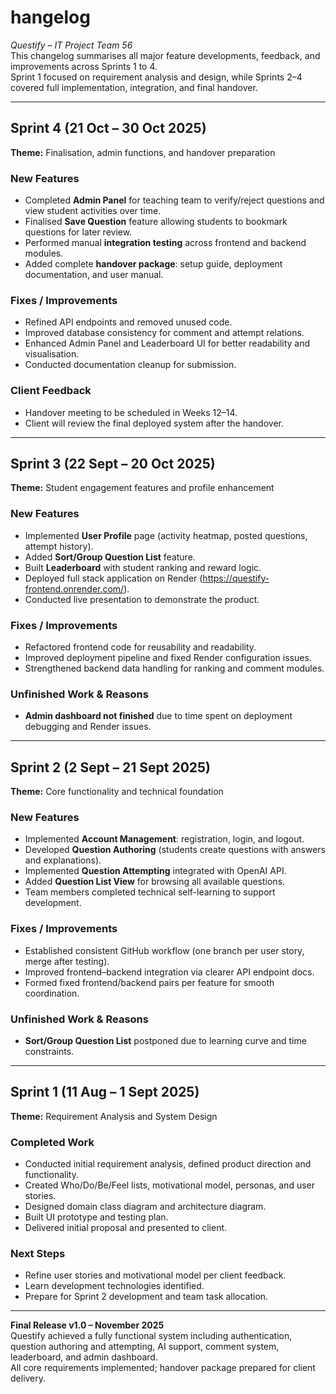 # hangelog  
_Questify – IT Project Team 56_  
This changelog summarises all major feature developments, feedback, and improvements across Sprints 1 to 4.  
Sprint 1 focused on requirement analysis and design, while Sprints 2–4 covered full implementation, integration, and final handover.

---

## Sprint 4 (21 Oct – 30 Oct 2025)  
**Theme:** Finalisation, admin functions, and handover preparation  

### New Features  
- Completed **Admin Panel** for teaching team to verify/reject questions and view student activities over time.  
- Finalised **Save Question** feature allowing students to bookmark questions for later review.  
- Performed manual **integration testing** across frontend and backend modules.  
- Added complete **handover package**: setup guide, deployment documentation, and user manual.

### Fixes / Improvements  
- Refined API endpoints and removed unused code.  
- Improved database consistency for comment and attempt relations.  
- Enhanced Admin Panel and Leaderboard UI for better readability and visualisation.  
- Conducted documentation cleanup for submission.  

### Client Feedback  
- Handover meeting to be scheduled in Weeks 12–14.  
- Client will review the final deployed system after the handover.  

---

## Sprint 3 (22 Sept – 20 Oct 2025)  
**Theme:** Student engagement features and profile enhancement  

### New Features  
- Implemented **User Profile** page (activity heatmap, posted questions, attempt history).  
- Added **Sort/Group Question List** feature.  
- Built **Leaderboard** with student ranking and reward logic.  
- Deployed full stack application on Render (https://questify-frontend.onrender.com/).  
- Conducted live presentation to demonstrate the product.  

### Fixes / Improvements  
- Refactored frontend code for reusability and readability.  
- Improved deployment pipeline and fixed Render configuration issues.  
- Strengthened backend data handling for ranking and comment modules.  

### Unfinished Work & Reasons  
- **Admin dashboard not finished** due to time spent on deployment debugging and Render issues.  

---

## Sprint 2 (2 Sept – 21 Sept 2025)  
**Theme:** Core functionality and technical foundation  

### New Features  
- Implemented **Account Management**: registration, login, and logout.  
- Developed **Question Authoring** (students create questions with answers and explanations).  
- Implemented **Question Attempting** integrated with OpenAI API.  
- Added **Question List View** for browsing all available questions.  
- Team members completed technical self-learning to support development.  

### Fixes / Improvements  
- Established consistent GitHub workflow (one branch per user story, merge after testing).  
- Improved frontend–backend integration via clearer API endpoint docs.  
- Formed fixed frontend/backend pairs per feature for smooth coordination. 

### Unfinished Work & Reasons  
- **Sort/Group Question List** postponed due to learning curve and time constraints.  

---

## Sprint 1 (11 Aug – 1 Sept 2025)  
**Theme:** Requirement Analysis and System Design  

### Completed Work  
- Conducted initial requirement analysis, defined product direction and functionality.  
- Created Who/Do/Be/Feel lists, motivational model, personas, and user stories.  
- Designed domain class diagram and architecture diagram.  
- Built UI prototype and testing plan.  
- Delivered initial proposal and presented to client.  

### Next Steps  
- Refine user stories and motivational model per client feedback.  
- Learn development technologies identified.  
- Prepare for Sprint 2 development and team task allocation.  

---

**Final Release v1.0 – November 2025**  
Questify achieved a fully functional system including authentication, question authoring and attempting, AI support, comment system, leaderboard, and admin dashboard.  
All core requirements implemented; handover package prepared for client delivery.
